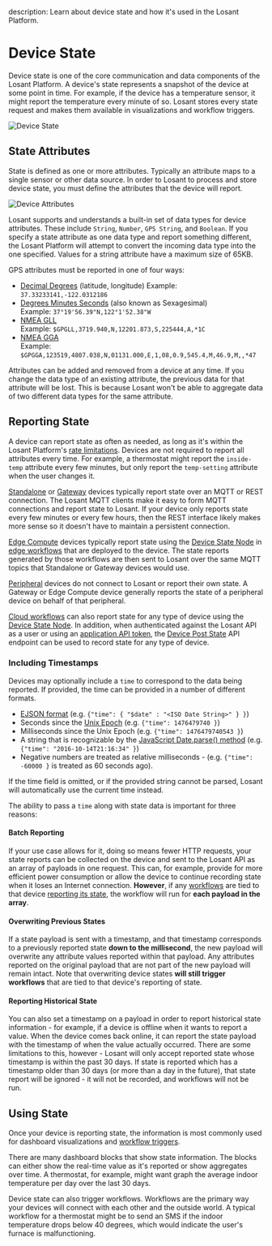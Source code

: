 description: Learn about device state and how it's used in the Losant Platform.

# Device State

Device state is one of the core communication and data components of the Losant Platform. A device's state represents a snapshot of the device at some point in time. For example, if the device has a temperature sensor, it might report the temperature every minute of so. Losant stores every state request and makes them available in visualizations and workflow triggers.

![Device State](/images/devices/state-diagram.png "Device State")

## State Attributes

State is defined as one or more attributes. Typically an attribute maps to a single sensor or other data source. In order to Losant to process and store device state, you must define the attributes that the device will report.

![Device Attributes](/images/devices/device-attributes.png "Device Attributes")

Losant supports and understands a built-in set of data types for device attributes. These include `String`, `Number`, <span id="gps-attributes">`GPS String`</span>, and `Boolean`. If you specify a state attribute as one data type and report something different, the Losant Platform will attempt to convert the incoming data type into the one specified. Values for a string attribute have a maximum size of 65KB.

GPS attributes must be reported in one of four ways:

* [Decimal Degrees](https://en.wikipedia.org/wiki/Decimal_degrees) (latitude, longitude)
  Example: `37.33233141,-122.0312186`
* [Degrees Minutes Seconds](https://en.wikipedia.org/wiki/Degree_(angle)#Subdivisions) (also known as Sexagesimal)  
  Example: `37°19'56.39"N,122°1'52.38"W`
* [NMEA GLL](http://www.gpsinformation.org/dale/nmea.htm#GLL)  
  Example: `$GPGLL,3719.940,N,12201.873,S,225444,A,*1C`
* [NMEA GGA](http://www.gpsinformation.org/dale/nmea.htm#GGA)  
  Example: `$GPGGA,123519,4807.038,N,01131.000,E,1,08,0.9,545.4,M,46.9,M,,*47`

Attributes can be added and removed from a device at any time. If you change the data type of an existing attribute, the previous data for that attribute will be lost. This is because Losant won't be able to aggregate data of two different data types for the same attribute.

## Reporting State

A device can report state as often as needed, as long as it's within the Losant Platform's [rate limitations](/organizations/resource-limits/#message-throttling). Devices are not required to report all attributes every time. For example, a thermostat might report the `inside-temp` attribute every few minutes, but only report the `temp-setting` attribute when the user changes it.

[Standalone](/devices/overview/#device-type) or [Gateway](/devices/overview/#device-type) devices typically report state over an MQTT or REST connection. The Losant MQTT clients make it easy to form MQTT connections and report state to Losant. If your device only reports state every few minutes or every few hours, then the REST interface likely makes more sense so it doesn't have to maintain a persistent connection.

[Edge Compute](/devices/overview/#device-type) devices typically report state using the [Device State Node](/workflows/outputs/device-state/) in [edge workflows](/workflows/edge-workflows/) that are deployed to the device. The state reports generated by those workflows are then sent to Losant over the same MQTT topics that Standalone or Gateway devices would use.

[Peripheral](/devices/overview/#device-type) devices do not connect to Losant or report their own state. A Gateway or Edge Compute device generally reports the state of a peripheral device on behalf of that peripheral.

[Cloud workflows](/workflows/cloud-workflows/) can also report state for any type of device using the [Device State Node](/workflows/outputs/device-state/). In addition, when authenticated against the Losant API as a user or using an [application API token](/applications/application-tokens/), the [Device Post State](/rest-api/device/#post-state) API endpoint can be used to record state for any type of device.

### Including Timestamps

Devices may optionally include a `time` to correspond to the data being reported. If provided, the time can be provided in a number of different formats.

* <a href="https://docs.mongodb.org/manual/reference/mongodb-extended-json" target="\_blank">EJSON format</a> (e.g. `{"time": { "$date" : "<ISO Date String>" } }`)
* Seconds since the <a href="https://en.wikipedia.org/wiki/Unix_time" target="\_blank">Unix Epoch</a> (e.g. `{"time": 1476479740 }`)
* Milliseconds since the Unix Epoch (e.g. `{"time": 1476479740543 }`)
* A string that is recognizable by the <a href="https://developer.mozilla.org/en-US/docs/Web/JavaScript/Reference/Global_Objects/Date/parse" target="\_blank">JavaScript Date.parse() method</a> (e.g. `{"time": "2016-10-14T21:16:34" }`)
* Negative numbers are treated as relative milliseconds - (e.g. `{"time": -60000 }` is treated as 60 seconds ago).

If the time field is omitted, or if the provided string cannot be parsed, Losant will automatically use the current time instead.

The ability to pass a `time` along with state data is important for three reasons:

#### Batch Reporting

If your use case allows for it, doing so means fewer HTTP requests, your state reports can be collected on the device and sent to the Losant API as an array of payloads in one request. This can, for example, provide for more efficient power consumption or allow the device to continue recording state when it loses an Internet connection. **However**, if any [workflows](/workflows/overview/) are tied to that device [reporting its state](/workflows/triggers/device/), the workflow will run for **each payload in the array**.

#### Overwriting Previous States

If a state payload is sent with a timestamp, and that timestamp corresponds to a previously reported state **down to the millisecond**, the new payload will overwrite any attribute values reported within that payload. Any attributes reported on the original payload that are not part of the new payload will remain intact. Note that overwriting device states **will still trigger workflows** that are tied to that device's reporting of state.

#### Reporting Historical State

You can also set a timestamp on a payload in order to report historical state information - for example, if a device is offline when it wants to report a value. When the device comes back online, it can report the state payload with the timestamp of when the value actually occurred. There are some limitations to this, however - Losant will only accept reported state whose timestamp is within the past 30 days. If state is reported which has a timestamp older than 30 days (or more than a day in the future), that state report will be ignored - it will not be recorded, and workflows will not be run.

## Using State

Once your device is reporting state, the information is most commonly used for dashboard visualizations and [workflow triggers](/workflows/triggers/device/).

There are many dashboard blocks that show state information. The blocks can either show the real-time value as it's reported or show aggregates over time. A thermostat, for example, might want graph the average indoor temperature per day over the last 30 days.

Device state can also trigger workflows. Workflows are the primary way your devices will connect with each other and the outside world. A typical workflow for a thermostat might be to send an SMS if the indoor temperature drops below 40 degrees, which would indicate the user's furnace is malfunctioning.
